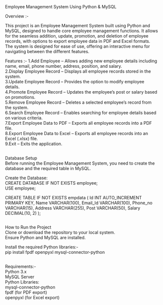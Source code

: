 ##
Employee Management System Using Python & MySQL<br>

Overview :-

This project is an Employee Management System built using Python and MySQL, designed to handle core employee management functions. It allows for the seamless addition, update, promotion, and deletion of employee records, with options to export employee data in PDF and Excel formats. The system is designed for ease of use, offering an interactive menu for navigating between the different features.

Features :-
1.Add Employee – Allows adding new employee details including name, email, phone number, address, position, and salary.<br>
2.Display Employee Record – Displays all employee records stored in the system.<br>
3.Update Employee Record – Provides the option to modify employee details.<br>
4.Promote Employee Record – Updates the employee’s post or salary based on promotions.<br>
5.Remove Employee Record – Deletes a selected employee’s record from the system.<br>
6.Search Employee Record – Enables searching for employee details based on various criteria.<br>
7.Export Employee Data to PDF – Exports all employee records into a PDF file.<br>
8.Export Employee Data to Excel – Exports all employee records into an Excel (.xlsx) file.<br>
9.Exit – Exits the application.<br>

##
Database Setup<br>
Before running the Employee Management System, you need to create the database and the required table in MySQL.<br>

Create the Database:<br>
CREATE DATABASE IF NOT EXISTS employee;<br>
USE employee;<br>

CREATE TABLE IF NOT EXISTS empdata (
    Id INT AUTO_INCREMENT PRIMARY KEY,
    Name VARCHAR(100),
    Email_Id VARCHAR(100),
    Phone_no VARCHAR(15),
    Address VARCHAR(255),
    Post VARCHAR(50),
    Salary DECIMAL(10, 2)
);<br>


##
How to Run the Project<br>
Clone or download the repository to your local system.<br>
Ensure Python and MySQL are installed.<br>

Install the required Python libraries:-<br>
pip install fpdf openpyxl mysql-connector-python<br>

##
Requirements:-<br>
Python 3.x <br>
MySQL Server <br>
Python Libraries: <br>
mysql-connector-python <br>
fpdf (for PDF export) <br>
openpyxl (for Excel export) <br>








